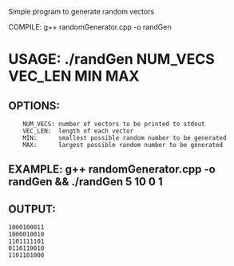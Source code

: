 Simple program to generate random vectors

COMPILE: g++ randomGenerator.cpp -o randGen

# USAGE: ./randGen NUM_VECS VEC_LEN MIN MAX

## OPTIONS:
        NUM_VECS: number of vectors to be printed to stdout
        VEC_LEN:  length of each vector
        MIN:      smallest possible random number to be generated
        MAX:      largest possible random number to be generated

## EXAMPLE: g++ randomGenerator.cpp -o randGen && ./randGen 5 10 0 1

## OUTPUT:
    1000100011
    1000010010
    1101111101
    0110110010
    1101101000
